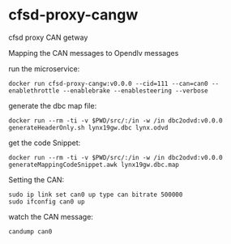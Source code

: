 # cfsd-proxy-cangw
cfsd proxy CAN getway

Mapping the CAN messages to Opendlv messages




run the microservice:

```
docker run cfsd-proxy-cangw:v0.0.0 --cid=111 --can=can0 --enablethrottle --enablebrake --enablesteering --verbose
```


generate the dbc map file:

```
docker run --rm -ti -v $PWD/src/:/in -w /in dbc2odvd:v0.0.0 generateHeaderOnly.sh lynx19gw.dbc lynx.odvd
```

get the code Snippet:

```
docker run --rm -ti -v $PWD/src/:/in -w /in dbc2odvd:v0.0.0 generateMappingCodeSnippet.awk lynx19gw.dbc.map
```

Setting the CAN:

```
sudo ip link set can0 up type can bitrate 500000
sudo ifconfig can0 up
```

watch the CAN message:

```
candump can0
```